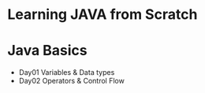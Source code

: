 # Learning JAVA from Scratch

# Java Basics
- Day01 Variables & Data types 
- Day02 Operators & Control Flow